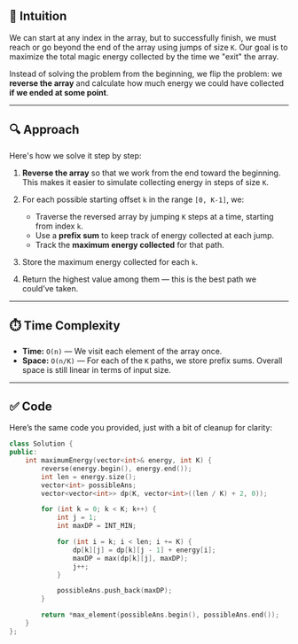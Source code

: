 
## 🧠 Intuition

We can start at any index in the array, but to successfully finish, we must reach or go beyond the end of the array using jumps of size `K`. Our goal is to maximize the total magic energy collected by the time we "exit" the array.

Instead of solving the problem from the beginning, we flip the problem: we **reverse the array** and calculate how much energy we could have collected **if we ended at some point**.

---

## 🔍 Approach

Here's how we solve it step by step:

1. **Reverse the array** so that we work from the end toward the beginning. This makes it easier to simulate collecting energy in steps of size `K`.
2. For each possible starting offset `k` in the range `[0, K-1]`, we:

   * Traverse the reversed array by jumping `K` steps at a time, starting from index `k`.
   * Use a **prefix sum** to keep track of energy collected at each jump.
   * Track the **maximum energy collected** for that path.
3. Store the maximum energy collected for each `k`.
4. Return the highest value among them — this is the best path we could’ve taken.

---

## ⏱️ Time Complexity

* **Time:** `O(n)` — We visit each element of the array once.
* **Space:** `O(n/K)` — For each of the `K` paths, we store prefix sums. Overall space is still linear in terms of input size.

---

## ✅ Code

Here’s the same code you provided, just with a bit of cleanup for clarity:

```cpp
class Solution {
public:
    int maximumEnergy(vector<int>& energy, int K) {
        reverse(energy.begin(), energy.end());
        int len = energy.size();
        vector<int> possibleAns;
        vector<vector<int>> dp(K, vector<int>((len / K) + 2, 0)); 

        for (int k = 0; k < K; k++) {   
            int j = 1;
            int maxDP = INT_MIN;

            for (int i = k; i < len; i += K) {
                dp[k][j] = dp[k][j - 1] + energy[i];
                maxDP = max(dp[k][j], maxDP);
                j++;
            }

            possibleAns.push_back(maxDP);
        }

        return *max_element(possibleAns.begin(), possibleAns.end());
    }
};
```

